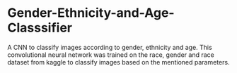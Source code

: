 # Gender-Ethnicity-and-Age-Classsifier
A CNN to classify images according to gender, ethnicity and age.
This convolutional neural network was trained on the race, gender and race dataset from kaggle to classify images based on the mentioned parameters.


